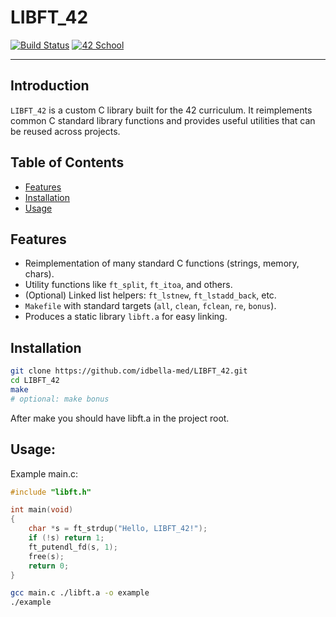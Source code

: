 # LIBFT_42

<!-- Badges (replace URLs if you host CI or want different badges) -->
[![Build Status](https://img.shields.io/badge/build-passing-brightgreen.svg)](#)
[![42 School](https://img.shields.io/badge/42-School-orange.svg)](#)

---

## Introduction
`LIBFT_42` is a custom C library built for the 42 curriculum. It reimplements common C standard library functions and provides useful utilities that can be reused across projects.

## Table of Contents
- [Features](#features)
- [Installation](#installation)
- [Usage](#usage)

## Features
- Reimplementation of many standard C functions (strings, memory, chars).
- Utility functions like `ft_split`, `ft_itoa`, and others.
- (Optional) Linked list helpers: `ft_lstnew`, `ft_lstadd_back`, etc.
- `Makefile` with standard targets (`all`, `clean`, `fclean`, `re`, `bonus`).
- Produces a static library `libft.a` for easy linking.

## Installation
```bash
git clone https://github.com/idbella-med/LIBFT_42.git
cd LIBFT_42
make
# optional: make bonus
```
After make you should have libft.a in the project root.

## Usage:

Example main.c:
```c
#include "libft.h"

int main(void)
{
    char *s = ft_strdup("Hello, LIBFT_42!");
    if (!s) return 1;
    ft_putendl_fd(s, 1);
    free(s);
    return 0;
}
```

```bash
gcc main.c ./libft.a -o example
./example
```
